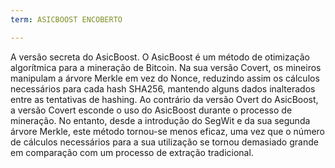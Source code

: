 ```yaml
---
term: ASICBOOST ENCOBERTO

---
```

A versão secreta do AsicBoost. O AsicBoost é um método de otimização algorítmica para a mineração de Bitcoin. Na sua versão Covert, os mineiros manipulam a árvore Merkle em vez do Nonce, reduzindo assim os cálculos necessários para cada hash SHA256, mantendo alguns dados inalterados entre as tentativas de hashing. Ao contrário da versão Overt do AsicBoost, a versão Covert esconde o uso do AsicBoost durante o processo de mineração. No entanto, desde a introdução do SegWit e da sua segunda árvore Merkle, este método tornou-se menos eficaz, uma vez que o número de cálculos necessários para a sua utilização se tornou demasiado grande em comparação com um processo de extração tradicional.